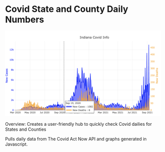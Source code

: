 # Covid State and County Daily Numbers

<img src="https://github.com/julia-claira/Covid_Daily_Numbers/blob/main/covid_graph.png">
       

Overview: Creates a user-friendly hub to quickly check Covid dailies for States and Counties

Pulls daily data from The Covid Act Now API and graphs generated in Javascript.
